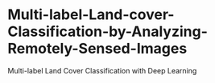 # Multi-label-Land-cover-Classification-by-Analyzing-Remotely-Sensed-Images
Multi-label Land Cover Classification with Deep Learning

